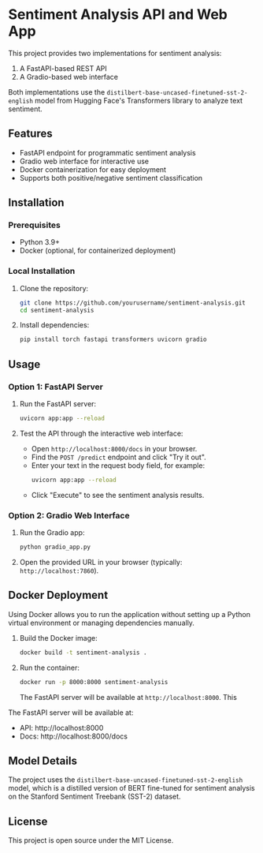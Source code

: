 # Sentiment Analysis API and Web App

This project provides two implementations for sentiment analysis:
1. A FastAPI-based REST API
2. A Gradio-based web interface

Both implementations use the `distilbert-base-uncased-finetuned-sst-2-english` model from Hugging Face's Transformers library to analyze text sentiment.

## Features

- FastAPI endpoint for programmatic sentiment analysis
- Gradio web interface for interactive use
- Docker containerization for easy deployment
- Supports both positive/negative sentiment classification

## Installation

### Prerequisites

- Python 3.9+
- Docker (optional, for containerized deployment)

### Local Installation

1. Clone the repository:
    ```bash
    git clone https://github.com/yourusername/sentiment-analysis.git
    cd sentiment-analysis
    ```

2. Install dependencies:
    ```bash
    pip install torch fastapi transformers uvicorn gradio
    ```

## Usage

### Option 1: FastAPI Server

1. Run the FastAPI server:
    ```bash
    uvicorn app:app --reload
    ```

2. Test the API through the interactive web interface:
    - Open `http://localhost:8000/docs` in your browser.
    - Find the `POST /predict` endpoint and click "Try it out".
    - Enter your text in the request body field, for example:
        ```bash
        uvicorn app:app --reload
        ```
    - Click "Execute" to see the sentiment analysis results.

### Option 2: Gradio Web Interface

1. Run the Gradio app:
    ```bash
    python gradio_app.py
    ```

2. Open the provided URL in your browser (typically: `http://localhost:7860`).

## Docker Deployment

Using Docker allows you to run the application without setting up a Python virtual environment or managing dependencies manually.

1. Build the Docker image:
    ```bash
    docker build -t sentiment-analysis .
    ```

2. Run the container:
    ```bash
    docker run -p 8000:8000 sentiment-analysis
    ```
    The FastAPI server will be available at `http://localhost:8000`. This

The FastAPI server will be available at:
- API: http://localhost:8000
- Docs: http://localhost:8000/docs

## Model Details

The project uses the `distilbert-base-uncased-finetuned-sst-2-english` model, which is a distilled version of BERT fine-tuned for sentiment analysis on the Stanford Sentiment Treebank (SST-2) dataset.

## License
This project is open source under the MIT License.